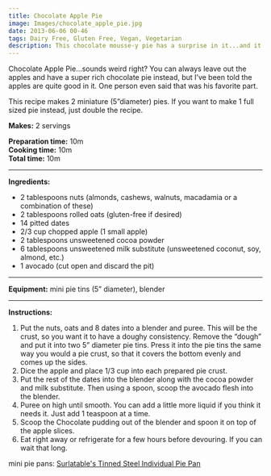 ```yaml
---
title: Chocolate Apple Pie
image: Images/chocolate_apple_pie.jpg
date: 2013-06-06 00-46
tags: Dairy Free, Gluten Free, Vegan, Vegetarian
description: This chocolate mousse-y pie has a surprise in it...and it’s not apples.
---
```

Chocolate Apple Pie...sounds weird right? You can always leave out the apples and have a super rich chocolate pie instead, but I’ve been told the apples are quite good in it. One person even said that was his favorite part.

This recipe makes 2 miniature (5”diameter) pies. If you want to make 1 full sized pie instead, just double the recipe. 

**Makes:** 2 servings

**Preparation time:** 10m  
**Cooking time:** 10m  
**Total time:** 10m

---

**Ingredients:**

- 2 tablespoons nuts (almonds, cashews, walnuts, macadamia or a combination of these)
- 2 tablespoons rolled oats (gluten-free if desired)
- 14  pitted dates
- 2/3 cup chopped apple (1 small apple)
- 2 tablespoons unsweetened cocoa powder
- 6  tablespoons unsweetened milk substitute (unsweetened coconut, soy, almond, etc.)
- 1 avocado (cut open and discard the pit)


---

**Equipment:** mini pie tins (5” diameter),  blender

---

**Instructions:**

1. Put the nuts, oats and 8 dates into a blender and puree. This will be the crust, so you want it to have a doughy consistency. Remove the “dough” and put it into two 5” diameter pie tins. Press it into the pie tins the same way you would a pie crust, so that it covers the bottom evenly and comes up the sides. 
1. Dice the apple and place 1/3 cup into each prepared pie crust.
1. Put the rest of the dates into the blender along with the cocoa powder and milk substitute. Then using a spoon, scoop the avocado flesh into the blender.
1. Puree on high until smooth. You can add a little more liquid if you think it needs it. Just add 1 teaspoon at a time. 
1. Scoop the Chocolate pudding out of the blender and spoon it on top of the apple slices. 
1. Eat right away or refrigerate for a few hours before devouring. If you can wait that long.


mini pie pans: [Surlatable's Tinned Steel Individual Pie Pan](http://www.surlatable.com/product/PRO-706408/Tinned-Steel-Individual-Pie-Pan)
